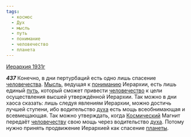 ```yaml
---
tags:
  - космос
  - Дух
  - мысль
  - путь
  - понимание
  - человечество
  - планета
---
```


[Иерархия 1931г](https://127.0.0.1:4002/agni/1931)

___437___
Конечно, в дни пертурбаций есть одно лишь спасение [человечества](../../../tags/#[человечество](../../../tags/#человечество)). [Мысль](../../../tags/#мысль), ведущая к [пониманию](../../../tags/#понимание) Иерархии, есть лишь единый [путь](../../../tags/#путь), который сможет привести [человечество](../../../tags/#человечество) к цели осуществления высшей утверждённой Иерархии. Так можно в дни хаоса сказать: лишь следуя явлениям Иерархии, можно достичь лучшей ступени, ибо водительство [духа](../../../tags/#Дух) есть мощь всеобнимающая и всевмещающая. Так можно утверждать, когда [Космический](../../../tags/#космос) Магнит передаёт [человечеству](../../../tags/#человечество) свою мощь через водительство [духа](../../../tags/#Дух). Потому нужно принять продвижение Иерархией как спасение [планеты](../../../tags/#планета).   

